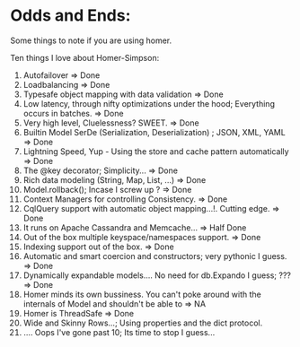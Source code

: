 Odds and Ends:
==============
Some things to note if you are using homer.

Ten things I love about Homer-Simpson:
1.  Autofailover => Done
2.  Loadbalancing => Done
3.  Typesafe object mapping with data validation => Done
4.  Low latency, through nifty optimizations under the hood; Everything occurs in batches. => Done
5.  Very high level, Cluelessness? SWEET. => Done
6.  Builtin Model SerDe (Serialization, Deserialization) ; JSON, XML, YAML => Done
7.  Lightning Speed, Yup - Using the store and cache pattern automatically => Done
8.  The @key decorator; Simplicity... => Done
9.  Rich data modeling (String, Map, List, ...) => Done
10. Model.rollback(); Incase I screw up ? => Done
11. Context Managers for controlling Consistency. => Done
12. CqlQuery support with automatic object mapping...!. Cutting edge. => Done
13. It runs on Apache Cassandra and Memcache... => Half Done
14. Out of the box multiple keyspace/namespaces support. => Done
15. Indexing support out of the box. => Done
16. Automatic and smart coercion and constructors; very pythonic I guess. => Done
17. Dynamically expandable models.... No need for db.Expando I guess; ??? => Done
18. Homer minds its own bussiness. You can't poke around with the internals of Model and shouldn't be able to => NA
19. Homer is ThreadSafe => Done
20. Wide and Skinny Rows...; Using properties and the dict protocol.
17. .... Oops I've gone past 10; Its time to stop I guess...


